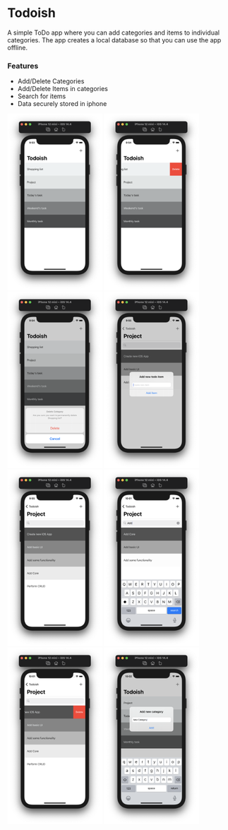 # Todoish
A simple ToDo app where you can add categories and items to individual categories. The app creates a local database so that you can use the app offline.

<h3>Features</h3>
<ul>
  <li>Add/Delete Categories</li>
  <li>Add/Delete Items in categories</li>
  <li>Search for items</li>
  <li>Data securely stored in iphone</li>
</ul>

<div>
<img src="https://github.com/deeppatel23/Todoish/blob/main/Screenshots/Screenshot%202021-05-05%20at%209.53.44%20PM.png" height=400>
<img src="https://github.com/deeppatel23/Todoish/blob/main/Screenshots/Screenshot%202021-05-05%20at%209.54.01%20PM.png" height=400>
<img src="https://github.com/deeppatel23/Todoish/blob/main/Screenshots/Screenshot%202021-05-05%20at%209.54.09%20PM.png" height=400>
<img src="https://github.com/deeppatel23/Todoish/blob/main/Screenshots/Screenshot%202021-05-05%20at%209.55.05%20PM.png" height=400>
<img src="https://github.com/deeppatel23/Todoish/blob/main/Screenshots/Screenshot%202021-05-05%20at%209.55.34%20PM.png" height=400>
<img src="https://github.com/deeppatel23/Todoish/blob/main/Screenshots/Screenshot%202021-05-05%20at%2010.01.37%20PM.png" height=400>
<img src="https://github.com/deeppatel23/Todoish/blob/main/Screenshots/Screenshot%202021-05-05%20at%2010.01.53%20PM.png" height=400>
<img src="https://github.com/deeppatel23/Todoish/blob/main/Screenshots/Screenshot%202021-05-05%20at%2010.02.14%20PM.png" height=400>
</div>
